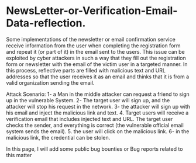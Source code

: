 # NewsLetter-or-Verification-Email-Data-reflection.


Some implementations of the newsletter or email confirmation service receive information from the user when completing the registration form and repeat it (or part of it) in the email sent to the users. This issue can be exploited by cyber attackers in such a way that they fill out the registration form or newsletter with the email of the victim user in a targeted manner. In this process, reflective parts are filled with malicious text and URL addresses so that the user receives it as an email and thinks that it is from a valid organization sending the email.

Attack Scenario: 1- a Man in the middle attacker can request a friend to sign up in the vulnerable System. 2- The target user will sign up, and the attacker will stop his request in the network. 3- the attacker will sign up with his email and inject the malicious link and text. 4. Target users will receive a verification email that includes injected text and URL. The target user checks the sender, and everything is correct (the vulnerable official email system sends the email). 5. the user will click on the malicious link. 6- in the malicious link, the credential can be stolen.


In this page, I will add some public bug bounties or Bug reports related to this matter
